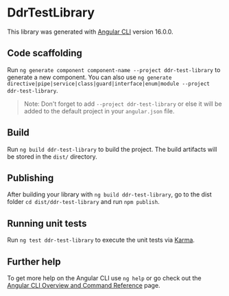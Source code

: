 # DdrTestLibrary

This library was generated with [Angular CLI](https://github.com/angular/angular-cli) version 16.0.0.

## Code scaffolding

Run `ng generate component component-name --project ddr-test-library` to generate a new component. You can also use `ng generate directive|pipe|service|class|guard|interface|enum|module --project ddr-test-library`.
> Note: Don't forget to add `--project ddr-test-library` or else it will be added to the default project in your `angular.json` file. 

## Build

Run `ng build ddr-test-library` to build the project. The build artifacts will be stored in the `dist/` directory.

## Publishing

After building your library with `ng build ddr-test-library`, go to the dist folder `cd dist/ddr-test-library` and run `npm publish`.

## Running unit tests

Run `ng test ddr-test-library` to execute the unit tests via [Karma](https://karma-runner.github.io).

## Further help

To get more help on the Angular CLI use `ng help` or go check out the [Angular CLI Overview and Command Reference](https://angular.io/cli) page.
